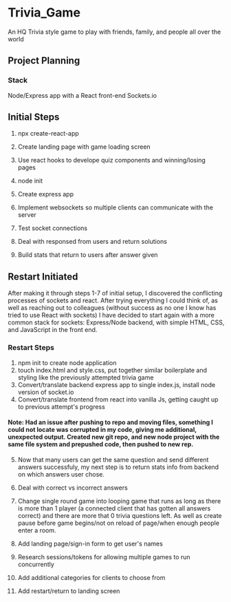 # Trivia_Game
An HQ Trivia style game to play with friends, family, and people all over the world

## Project Planning
### Stack
Node/Express app with a React front-end
Sockets.io

## Initial Steps
1. npx create-react-app 
2. Create landing page with game loading screen
3. Use react hooks to develope quiz components and winning/losing pages

4. node init
5. Create express app
6. Implement websockets so multiple clients can communicate with the server
7. Test socket connections

8. Deal with responsed from users and return solutions
9. Build stats that return to users after answer given

## Restart Initiated
After making it through steps 1-7 of initial setup, I discovered the conflicting processes of sockets and react. After trying everything I could think of, as well as reaching out to colleagues (without success as no one I know has tried to use React with sockets) I have decided to start again with a more common stack for sockets: Express/Node backend, with simple HTML, CSS, and JavaScript in the front end.

### Restart Steps
1. npm init to create node application
2. touch index.html and style.css, put together similar boilerplate and styling like the previously attempted trivia game
3. Convert/translate backend express app to single index.js, install node version of socket.io
4. Convert/translate frontend from react into vanilla Js, getting caught up to previous attempt's progress 
#### Note: Had an issue after pushing to repo and moving files, something I could not locate was corrupted in my code, giving me additional, unexpected output. Created new git repo, and new node project with the same file system and prepushed code, then pushed to new rep.
5. Now that many users can get the same question and send different answers successfuly, my next step is to return stats info from backend on which answers user chose.
6. Deal with correct vs incorrect answers
7. Change single round game into looping game that runs as long as there is more than 1 player (a connected client that has gotten all answers correct) and there are more that 0 trivia questions left. As well as create pause before game begins/not on reload of page/when enough people enter a room.

8. Add landing page/sign-in form to get user's names
9. Research sessions/tokens for allowing multiple games to run concurrently
10. Add additional categories for clients to choose from

11. Add restart/return to landing screen
